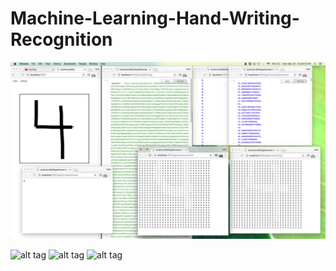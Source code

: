 # Machine-Learning-Hand-Writing-Recognition

![alt tag](./img/demo.png)


![alt tag](./Explanation/ppr1.jpg)
![alt tag](./Explanation/ppr2.jpg)
![alt tag](./Explanation/ppr3.jpg)